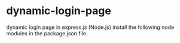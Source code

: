 # dynamic-login-page
dynamic login page in express.js (Node.js)
install the following node modules in the package.json file.
